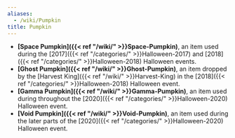 ```yaml
---
aliases:
  - /wiki/Pumpkin
title: Pumpkin
---
```


- **[Space Pumpkin]({{< ref "/wiki/" >}}Space-Pumpkin)**, an item used during the [2017]({{< ref "/categories/" >}}Halloween-2017) and [2018]({{< ref "/categories/" >}}Halloween-2018) Halloween events.
- **[Ghost Pumpkin]({{< ref "/wiki/" >}}Ghost-Pumpkin)**, an item dropped by the [Harvest King]({{< ref "/wiki/" >}}Harvest-King) in the [2018]({{< ref "/categories/" >}}Halloween-2018) Halloween event.
- **[Gamma Pumpkin]({{< ref "/wiki/" >}}Gamma-Pumpkin)**, an item used during throughout the [2020]({{< ref "/categories/" >}}Halloween-2020) Halloween event.
- **[Void Pumpkin]({{< ref "/wiki/" >}}Void-Pumpkin)**, an item used during the later parts of the [2020]({{< ref "/categories/" >}}Halloween-2020) Halloween event.
